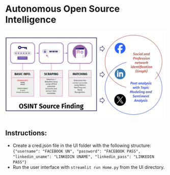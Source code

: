 # Autonomous Open Source Intelligence

![alt text](https://github.com/SAint7579/DataSec_OSINT/blob/main/Images/SOCMINT.png)

## Instructions:
- Create a cred.json file in the UI folder with the following structure:
```{"username": "FACEBOOK UN", "password": "FACEBOOK PASS", "linkedin_uname": "LINKEDIN UNAME", "linkedin_pass": "LINKEDIN PASS"}```
- Run the user interface with ```streamlit run Home.py``` from the UI directory.


